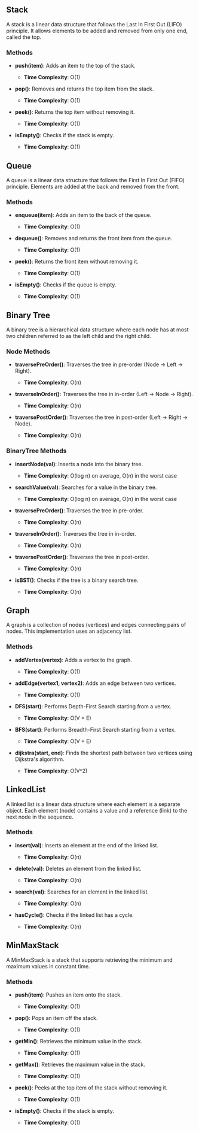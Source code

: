 ## Stack

A stack is a linear data structure that follows the Last In First Out (LIFO) principle. It allows elements to be added and removed from only one end, called the top.

### Methods

- **push(item)**: Adds an item to the top of the stack.
    
    - **Time Complexity**: O(1)
- **pop()**: Removes and returns the top item from the stack.
    
    - **Time Complexity**: O(1)
- **peek()**: Returns the top item without removing it.
    
    - **Time Complexity**: O(1)
- **isEmpty()**: Checks if the stack is empty.
    
    - **Time Complexity**: O(1)

## Queue

A queue is a linear data structure that follows the First In First Out (FIFO) principle. Elements are added at the back and removed from the front.

### Methods

- **enqueue(item)**: Adds an item to the back of the queue.
    
    - **Time Complexity**: O(1)
- **dequeue()**: Removes and returns the front item from the queue.
    
    - **Time Complexity**: O(1)
- **peek()**: Returns the front item without removing it.
    
    - **Time Complexity**: O(1)
- **isEmpty()**: Checks if the queue is empty.
    
    - **Time Complexity**: O(1)

## Binary Tree

A binary tree is a hierarchical data structure where each node has at most two children referred to as the left child and the right child.

### Node Methods

- **traversePreOrder()**: Traverses the tree in pre-order (Node -> Left -> Right).
    
    - **Time Complexity**: O(n)
- **traverseInOrder()**: Traverses the tree in in-order (Left -> Node -> Right).
    
    - **Time Complexity**: O(n)
- **traversePostOrder()**: Traverses the tree in post-order (Left -> Right -> Node).
    
    - **Time Complexity**: O(n)

### BinaryTree Methods

- **insertNode(val)**: Inserts a node into the binary tree.
    
    - **Time Complexity**: O(log n) on average, O(n) in the worst case
- **searchValue(val)**: Searches for a value in the binary tree.
    
    - **Time Complexity**: O(log n) on average, O(n) in the worst case
- **traversePreOrder()**: Traverses the tree in pre-order.
    
    - **Time Complexity**: O(n)
- **traverseInOrder()**: Traverses the tree in in-order.
    
    - **Time Complexity**: O(n)
- **traversePostOrder()**: Traverses the tree in post-order.
    
    - **Time Complexity**: O(n)
- **isBST()**: Checks if the tree is a binary search tree.
    
    - **Time Complexity**: O(n)

## Graph

A graph is a collection of nodes (vertices) and edges connecting pairs of nodes. This implementation uses an adjacency list.

### Methods

- **addVertex(vertex)**: Adds a vertex to the graph.
    
    - **Time Complexity**: O(1)
- **addEdge(vertex1, vertex2)**: Adds an edge between two vertices.
    
    - **Time Complexity**: O(1)
- **DFS(start)**: Performs Depth-First Search starting from a vertex.
    
    - **Time Complexity**: O(V + E)
- **BFS(start)**: Performs Breadth-First Search starting from a vertex.
    
    - **Time Complexity**: O(V + E)
- **dijkstra(start, end)**: Finds the shortest path between two vertices using Dijkstra's algorithm.
    
    - **Time Complexity**: O(V^2)

## LinkedList

A linked list is a linear data structure where each element is a separate object. Each element (node) contains a value and a reference (link) to the next node in the sequence.

### Methods

- **insert(val)**: Inserts an element at the end of the linked list.
    
    - **Time Complexity**: O(n)
- **delete(val)**: Deletes an element from the linked list.
    
    - **Time Complexity**: O(n)
- **search(val)**: Searches for an element in the linked list.
    
    - **Time Complexity**: O(n)
- **hasCycle()**: Checks if the linked list has a cycle.
    
    - **Time Complexity**: O(n)

## MinMaxStack

A MinMaxStack is a stack that supports retrieving the minimum and maximum values in constant time.

### Methods

- **push(item)**: Pushes an item onto the stack.
    
    - **Time Complexity**: O(1)
- **pop()**: Pops an item off the stack.
    
    - **Time Complexity**: O(1)
- **getMin()**: Retrieves the minimum value in the stack.
    
    - **Time Complexity**: O(1)
- **getMax()**: Retrieves the maximum value in the stack.
    
    - **Time Complexity**: O(1)
- **peek()**: Peeks at the top item of the stack without removing it.
    
    - **Time Complexity**: O(1)
- **isEmpty()**: Checks if the stack is empty.
    
    - **Time Complexity**: O(1)